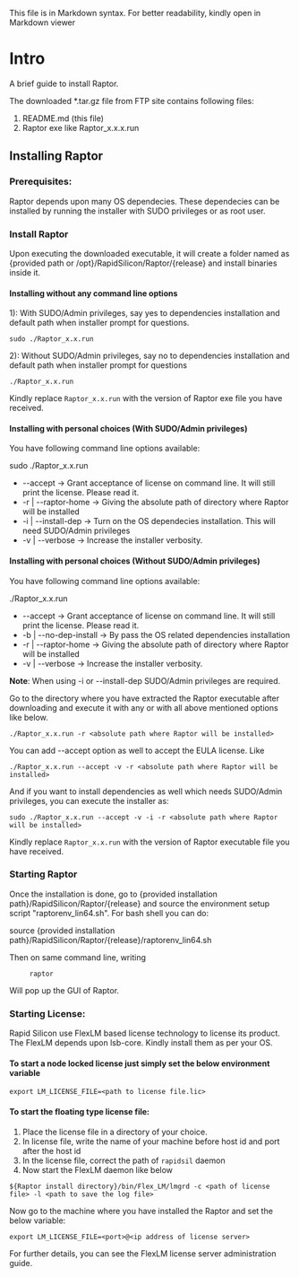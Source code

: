 
This file is in Markdown syntax. For better readability, kindly open in Markdown viewer

# Intro 
A brief guide to install Raptor.

The downloaded *.tar.gz file from FTP site contains following files:

1. README.md (this file)
2. Raptor exe like Raptor_x.x.x.run

## Installing Raptor

### Prerequisites:

Raptor depends upon many OS dependecies. These dependecies can be installed by running the installer with SUDO privileges or as root user.

### Install Raptor

Upon executing the downloaded executable, it will create a folder named as {provided path or /opt}/RapidSilicon/Raptor/{release} and install binaries inside it.

#### Installing without any command line options

1): With SUDO/Admin privileges, say yes to dependencies installation and default path when installer prompt for questions. 

```
sudo ./Raptor_x.x.run 
```

2): Without SUDO/Admin privileges, say no to dependencies installation and default path when installer prompt for questions

```
./Raptor_x.x.run 
```

Kindly replace `Raptor_x.x.run` with the version of Raptor exe file you have received.

#### Installing with personal choices (With SUDO/Admin privileges)

You have following command line options available:

sudo ./Raptor_x.x.run <options>

* --accept            -> Grant acceptance of license on command line. It will still print the license. Please read it. 
* -r | --raptor-home  -> Giving the absolute path of directory where Raptor will be installed
* -i | --install-dep  -> Turn on the OS dependecies installation. This will need SUDO/Admin privileges
* -v | --verbose      -> Increase the installer verbosity.

#### Installing with personal choices (Without SUDO/Admin privileges)

You have following command line options available:

./Raptor_x.x.run <options>

* --accept               -> Grant acceptance of license on command line. It will still print the license. Please read it. 
* -b | --no-dep-install  -> By pass the OS related dependencies installation
* -r | --raptor-home     -> Giving the absolute path of directory where Raptor will be installed
* -v | --verbose         -> Increase the installer verbosity.



**Note**: When using -i or --install-dep SUDO/Admin privileges are required.      

Go to the directory where you have extracted the Raptor executable after downloading and execute it with any or with all above mentioned options like below.

```
./Raptor_x.x.run -r <absolute path where Raptor will be installed>
``` 

You can add --accept option as well to accept the EULA license. Like

```
./Raptor_x.x.run --accept -v -r <absolute path where Raptor will be installed>
``` 

And if you want to install dependencies as well which needs SUDO/Admin privileges, you can execute the installer as:

```
sudo ./Raptor_x.x.run --accept -v -i -r <absolute path where Raptor will be installed>
``` 

Kindly replace `Raptor_x.x.run` with the version of Raptor executable file you have received.

### Starting Raptor

Once the installation is done, go to {provided installation path}/RapidSilicon/Raptor/{release} and source the environment setup script "raptorenv_lin64.sh". For bash shell you can do:

source {provided installation path}/RapidSilicon/Raptor/{release}/raptorenv_lin64.sh

Then on same command line, writing

         raptor

Will pop up the GUI of Raptor.

### Starting License:

Rapid Silicon use FlexLM based license technology to license its product. The FlexLM depends upon lsb-core. Kindly install them as per your OS.

#### To start a node locked license just simply set the below environment variable

```
export LM_LICENSE_FILE=<path to license file.lic>
```

#### To start the floating type license file:

1. Place the license file in a directory of your choice.
2. In license file, write the name of your machine before host id and port after the host id
3. In the license file, correct the path of `rapidsil` daemon 
4. Now start the FlexLM daemon like below

```
${Raptor install directory}/bin/Flex_LM/lmgrd -c <path of license file> -l <path to save the log file>
```

Now go to the machine where you have installed the Raptor and set the below variable:

```
export LM_LICENSE_FILE=<port>@<ip address of license server>
```

For further details, you can see the FlexLM license server administration guide.

